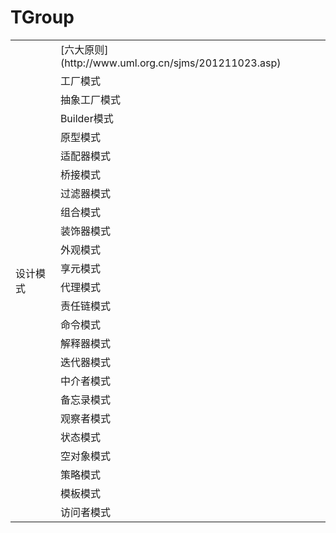 # TGroup

<table>
<tr>
    <td rowspan="25"> 设计模式 </td>
    <td> [六大原则](http://www.uml.org.cn/sjms/201211023.asp) </td>
</tr>
<tr>
    <td> 工厂模式 </td>
</tr>
<tr>
    <td> 抽象工厂模式 </td>
</tr>
<tr>
    <td> Builder模式 </td>
</tr>
<tr>
    <td> 原型模式 </td>
</tr>
<tr>
    <td> 适配器模式 </td>
</tr>
<tr>
    <td> 桥接模式 </td>
</tr>
<tr>
    <td> 过滤器模式 </td>
</tr>
<tr>
    <td> 组合模式 </td>
</tr>
<tr>
    <td> 装饰器模式 </td>
</tr>
<tr>
    <td> 外观模式 </td>
</tr>
<tr>
    <td> 享元模式 </td>
</tr>
<tr>
    <td> 代理模式 </td>
</tr>
<tr>
    <td> 责任链模式 </td>
</tr>
<tr>
    <td> 命令模式 </td>
</tr>
<tr>
    <td> 解释器模式 </td>
</tr>
<tr>
    <td> 迭代器模式 </td>
</tr>
<tr>
    <td> 中介者模式 </td>
</tr>
<tr>
    <td> 备忘录模式 </td>
</tr>
<tr>
    <td> 观察者模式 </td>
</tr>
<tr>
    <td> 状态模式 </td>
</tr>
<tr>
    <td> 空对象模式 </td>
</tr>
<tr>
    <td> 策略模式 </td>
</tr>
<tr>
    <td> 模板模式 </td>
</tr>
<tr>
    <td> 访问者模式 </td>
</tr>

</table>